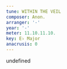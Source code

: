 ```yaml
---
tune: WITHIN THE VEIL
composer: Anon.
arranger: '-'
year: '-'
meter: 11.10.11.10.
key: E♭ Major
anacrusis: 0
---
```

undefined